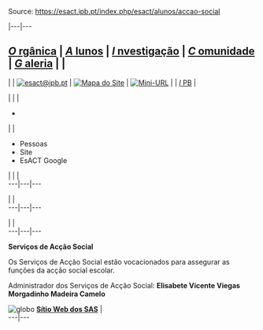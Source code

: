 Source: https://esact.ipb.pt/index.php/esact/alunos/accao-social

|---|---  
  
[_O_ rgânica](/index.php/esact/organica "Orgânica") | [_A_ lunos](/index.php/esact/alunos "Alunos") | [_I_ nvestigação](/index.php/esact/investigacao "Investigação") | [_C_ omunidade](/index.php/esact/comunidade "Comunidade") | [_G_ aleria](/index.php/esact/galeria "Galeria") |  |   
---  
|  | [![esact@ipb.pt](/templates/esact-template-alunos/images/mail.png)](mailto:esact@ipb.pt?subject=Portal%20ESACT "esact@ipb.pt") | [![Mapa do Site](/templates/esact-template-alunos/images/mapa.png)](/index.php/esact-map "Mapa do Site") | [![Mini-URL](/templates/esact-template-alunos/images/miniurl.png)](javascript:; "Mini-URL") |  | [_I_ PB](http://www.ipb.pt "Instituto Politécnico de Bragança") |   
  
  

  

  
  
  
  
  
  
  
  
  
  
  
  
  
  
|   |  | 

  *   

|  | 

  * Pessoas
  * Site
  * EsACT Google

|  |  |   
---|---|---  
  
|  |   
---|---|---  
  
|  |   
---|---|---  
  
  
**Serviços de Acção Social**  
  
Os Serviços de Acção Social estão vocacionados para assegurar as funções da
acção social escolar.  
  
Administrador dos Serviços de Acção Social: **Elisabete Vicente Viegas
Morgadinho Madeira Camelo**  
  
![globo](/images/icons/globo_icon.PNG) [**Sítio Web dos SAS**](http://www.sas.ipb.pt/) |   
---|---  
  
